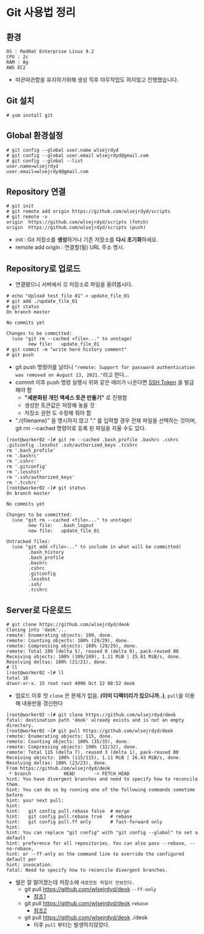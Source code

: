 # Git 사용법 정리
## 환경
```
OS : RedHat Enterprise Linux 9.2
CPU : 2c
RAM : 8g
AWS EC2
```
* 따끈따끈함을 유지하기위해 생성 직후 아무작업도 하지않고 진행했습니다.

## Git 설치
```
# yum install git
```

## Global 환경설정
```
# git config --global user.name wlsejrdyd
# git config --global user.email wlsejrdyd@gmail.com
# git config --global --list
user.name=wlsejrdyd
user.email=wlsejrdyd@gmail.com
```

## Repository 연결
```
# git init
# git remote add origin https://github.com/wlsejrdyd/scripts
# git remote -v
origin  https://github.com/wlsejrdyd/scripts (fetch)
origin  https://github.com/wlsejrdyd/scripts (push)
```
* init : Git 저장소를 **생성**하거나 기존 저장소를 **다시 초기화**하세요.
* remote add origin : 연결할(될) URL 주소 명시.

## Repository로 업로드
* 연결됐으니 서버에서 깃 저장소로 파일을 올려봅시다.
```
# echo "Upload test file 01" > update_file_01
# git add ./update_file_01
# git status
On branch master

No commits yet

Changes to be committed:
  (use "git rm --cached <file>..." to unstage)
        new file:   update_file_01
# git commit -m "write here history comment"
# git push
```
* git push 명령어를 날리니 `"remote: Support for password authentication was removed on August 13, 2021."`라고 한다...
* commit 이후 push 명령 실행시 위와 같은 에러가 나온다면 [SSH Token](https://docs.github.com/en/authentication/keeping-your-account-and-data-secure/managing-your-personal-access-tokens#creating-a-fine-grained-personal-access-token) 을 발급해야 함
  * **"세분화된 개인 액세스 토큰 만들기"** 로 진행함
  * 생성한 토큰값은 저장해 놓을 것
  * 저장소 권한 도 수정해 줘야 함
* "./{filename}" 을 명시하지 않고 "." 를 입력할 경우 전체 파일을 선택하는 것이며, git rm --cached <file> 명령어로 등록 된 파일을 지울 수도 있다.
```
[root@worker02 ~]# git rm --cached .bash_profile .bashrc .cshrc .gitconfig .lesshst .ssh/authorized_keys .tcshrc
rm '.bash_profile'
rm '.bashrc'
rm '.cshrc'
rm '.gitconfig'
rm '.lesshst'
rm '.ssh/authorized_keys'
rm '.tcshrc'
[root@worker02 ~]# git status
On branch master

No commits yet

Changes to be committed:
  (use "git rm --cached <file>..." to unstage)
        new file:   .bash_logout
        new file:   update_file_01

Untracked files:
  (use "git add <file>..." to include in what will be committed)
        .bash_history
        .bash_profile
        .bashrc
        .cshrc
        .gitconfig
        .lesshst
        .ssh/
        .tcshrc
```

## Server로 다운로드
```
# git clone https://github.com/wlsejrdyd/deok
Cloning into 'deok'...
remote: Enumerating objects: 109, done.
remote: Counting objects: 100% (29/29), done.
remote: Compressing objects: 100% (29/29), done.
remote: Total 109 (delta 5), reused 0 (delta 0), pack-reused 80
Receiving objects: 100% (109/109), 1.11 MiB | 25.81 MiB/s, done.
Resolving deltas: 100% (21/21), done.
# ll
[root@worker02 ~]# ll
total 16
drwxr-xr-x. 15 root root 4096 Oct 12 08:52 deok
```
* 업로드 이후 첫 `clone` 은 문제가 없음. **(이미 디렉터리가 있으니까..)**, `pull`을 이용해 내용만을 갱신한다
```
[root@worker02 ~]# git clone https://github.com/wlsejrdyd/deok
fatal: destination path 'deok' already exists and is not an empty directory.
[root@worker02 ~]# git pull https://github.com/wlsejrdyd/deok
remote: Enumerating objects: 115, done.
remote: Counting objects: 100% (35/35), done.
remote: Compressing objects: 100% (32/32), done.
remote: Total 115 (delta 7), reused 3 (delta 1), pack-reused 80
Receiving objects: 100% (115/115), 1.11 MiB | 26.43 MiB/s, done.
Resolving deltas: 100% (23/23), done.
From https://github.com/wlsejrdyd/deok
 * branch            HEAD       -> FETCH_HEAD
hint: You have divergent branches and need to specify how to reconcile them.
hint: You can do so by running one of the following commands sometime before
hint: your next pull:
hint:
hint:   git config pull.rebase false  # merge
hint:   git config pull.rebase true   # rebase
hint:   git config pull.ff only       # fast-forward only
hint:
hint: You can replace "git config" with "git config --global" to set a default
hint: preference for all repositories. You can also pass --rebase, --no-rebase,
hint: or --ff-only on the command line to override the configured default per
hint: invocation.
fatal: Need to specify how to reconcile divergent branches.
```
* 쉘은 잘 떨어졌는데 저장소에 `새로만든 파일이 안보인다.`
  * git pull https://github.com/wlsejrdyd/deok `--ff-only`
    * [참조1](https://woongchoi84.github.io/2020/01/15/post-productive-howtousegithub.html)
  * git pull https://github.com/wlsejrdyd/deok `rebase`
    * [참조2](https://velog.io/@eunddodi/git-pull-%EC%8B%9C-%EB%B0%9C%EC%83%9D%ED%95%98%EB%8A%94-warning-%ED%95%B4%EA%B2%B0%ED%95%98%EA%B8%B0Need-to-specify-how-to-reconcile-divergent-branches)
  * git pull https://github.com/wlsejrdyd/deok ./deok
    * 이후 `pull` 부터는 발생하지않았다.